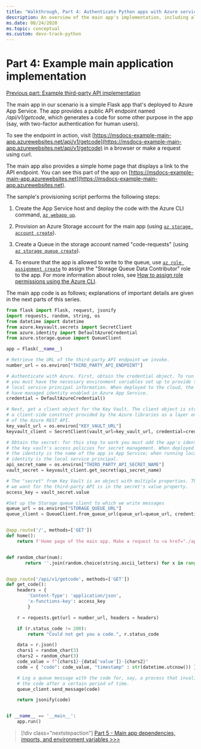 ```yaml
---
title: "Walkthrough, Part 4: Authenticate Python apps with Azure services"
description: An overview of the main app's implementation, including all its code.
ms.date: 08/24/2020
ms.topic: conceptual
ms.custom: devx-track-python
---
```


# Part 4: Example main application implementation

[Previous part: Example third-party API implementation](walkthrough-tutorial-authentication-03.md)

The main app in our scenario is a simple Flask app that's deployed to Azure App Service. The app provides a public API endpoint named */api/v1/getcode*, which generates a code for some other purpose in the app (say, with two-factor authentication for human users).

To see the endpoint in action, visit [https://msdocs-example-main-app.azurewebsites.net/api/v1/getcode](https://msdocs-example-main-app.azurewebsites.net/api/v1/getcode) in a browser or make a request using curl.

The main app also provides a simple home page that displays a link to the API endpoint. You can see this part of the app on [https://msdocs-example-main-app.azurewebsites.net](https://msdocs-example-main-app.azurewebsites.net).

The sample's provisioning script performs the following steps:

1. Create the App Service host and deploy the code with the Azure CLI command, [`az webapp up`](/cli/azure/webapp#az-webapp-up).

1. Provision an Azure Storage account for the main app (using [`az storage account create`](/cli/azure/storage/account#az-storage-account-create)).

1. Create a Queue in the storage account named "code-requests" (using [`az storage queue create`](/cli/azure/storage/queue#az-storage-queue-create)).

1. To ensure that the app is allowed to write to the queue, use [`az role assignment create`](/cli/azure/role/assignment#az-role-assignment-create) to assign the "Storage Queue Data Contributor" role to the app. For more information about roles, see [How to assign role permissions using the Azure CLI](/azure/role-based-access-control/role-assignments-cli).

The main app code is as follows; explanations of important details are given in the next parts of this series.

```python
from flask import Flask, request, jsonify
import requests, random, string, os
from datetime import datetime
from azure.keyvault.secrets import SecretClient
from azure.identity import DefaultAzureCredential
from azure.storage.queue import QueueClient

app = Flask(__name__)

# Retrieve the URL of the third-party API endpoint we invoke.
number_url = os.environ["THIRD_PARTY_API_ENDPOINT"]

# Authenticate with Azure. First, obtain the credential object. To run locally,
# you must have the necessary environment variables set up to provide the
# local service principal information. When deployed to the cloud, the app must
# have managed identity enabled in Azure App Service.
credential = DefaultAzureCredential()

# Next, get a client object for the Key Vault. The client object is strictly
# a client-side construct provided by the Azure libraries as a layer on top
# of the Azure REST API.
key_vault_url = os.environ["KEY_VAULT_URL"]
keyvault_client = SecretClient(vault_url=key_vault_url, credential=credential)

# Obtain the secret: for this step to work you must add the app's identity to
# the key vault's access policies for secret management. When deployed to the cloud
# the identity is the name of the app in App Service; when running locally, the
# identity is the local service principal.
api_secret_name = os.environ["THIRD_PARTY_API_SECRET_NAME"]
vault_secret = keyvault_client.get_secret(api_secret_name)

# The "secret" from Key Vault is an object with multiple properties. The access key
# we want for the third-party API is in the secret's value property.
access_key = vault_secret.value

#Set up the Storage queue client to which we write messages
queue_url = os.environ["STORAGE_QUEUE_URL"]
queue_client = QueueClient.from_queue_url(queue_url=queue_url, credential=credential)


@app.route('/', methods=['GET'])
def home():
    return f'Home page of the main app. Make a request to <a href="./api/v1/getcode">/api/v1/getcode</a>.'


def random_char(num):
       return ''.join(random.choice(string.ascii_letters) for x in range(num))


@app.route('/api/v1/getcode', methods=['GET'])
def get_code():
    headers = {
        'Content-Type': 'application/json',
        'x-functions-key': access_key
        }

    r = requests.get(url = number_url, headers = headers)

    if (r.status_code != 200):
        return "Could not get you a code.", r.status_code

    data = r.json()
    chars1 = random_char(3)
    chars2 = random_char(3)
    code_value = f"{chars1}-{data['value']}-{chars2}"
    code = { "code": code_value, "timestamp" : str(datetime.utcnow()) }

    # Log a queue message with the code for, say, a process that invalidates
    # the code after a certain period of time.
    queue_client.send_message(code)

    return jsonify(code)


if __name__ == '__main__':
    app.run()
```

> [!div class="nextstepaction"]
> [Part 5 - Main app dependencies, imports, and environment variables >>>](walkthrough-tutorial-authentication-05.md)
